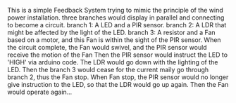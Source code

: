 This is a simple Feedback System trying to mimic the principle of the wind power installation.
three branches would display in parallel and connecting to become a circuit.
branch 1: A LED and a PIR sensor.
branch 2: A LDR that might be affected by the light of the LED.
branch 3: A resistor and a Fan based on a motor, and this Fan is within the sight of the PIR sensor.
When the circuit complete, the Fan would swivel, and the PIR sensor would receive the motion of the Fan
Then the PIR sensor would instruct the LED to 'HIGH' via arduino code.
The LDR would go down with the lighting of the LED.
Then the branch 3 would cease for the current maily go through branch 2, thus the Fan stop.
When Fan stop, the PIR sensor would no longer give instruction to the LED, so that the LDR would go up again.
Then the Fan would operate again...

